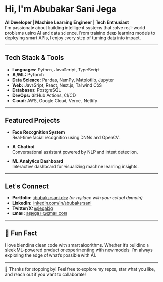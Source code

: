 #  Hi, I'm Abubakar Sani Jega

**AI Developer | Machine Learning Engineer | Tech Enthusiast**  
I'm passionate about building intelligent systems that solve real-world problems using AI and data science. From training deep learning models to deploying smart APIs, I enjoy every step of turning data into impact.

---

## Tech Stack & Tools

- **Languages:** Python, JavaScript, TypeScript  
- **AI/ML:** PyTorch 
- **Data Science:** Pandas, NumPy, Matplotlib, Jupyter  
- **Web:** JavaSript, React, Next.js, Tailwind CSS  
- **Databases:** PostgreSQL  
- **DevOps:**  GitHub Actions, CI/CD
- **Cloud:** AWS, Google Cloud, Vercel, Netlify  

---

## Featured Projects

- **Face Recognition System**  
  Real-time facial recognition using CNNs and OpenCV.

- **AI Chatbot**  
  Conversational assistant powered by NLP and intent detection.

- **ML Analytics Dashboard**  
  Interactive dashboard for visualizing machine learning insights.

---

## Let's Connect

- **Portfolio:** [abubakarsani.dev](https://jegabig.netlify.app/) *(or replace with your actual domain)*  
- **LinkedIn:** [linkedin.com/in/abubakarsani](https://www.linkedin.com/in/abubakar-sani-391332170/)  
- **Twitter/X:** [@jegabig](https://x.com/jegabig)  
- **Email:** asjega11@gmail.com

---

## 💬 Fun Fact

I love blending clean code with smart algorithms. Whether it’s building a sleek ML-powered product or experimenting with new models, I’m always exploring the edge of what’s possible with AI.

---

📌 Thanks for stopping by! Feel free to explore my repos, star what you like, and reach out if you want to collaborate!
